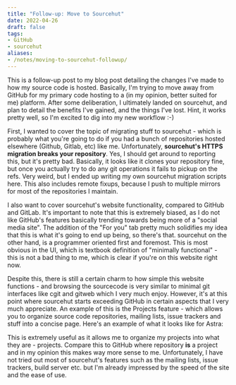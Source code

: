 ```yaml
---
title: "Follow-up: Move to Sourcehut"
date: 2022-04-26
draft: false
tags:
- GitHub
- sourcehut
aliases:
- /notes/moving-to-sourcehut-followup/
---
```


This is a follow-up post to my blog post detailing the changes I've made to how my source code is hosted. <!--more--> Basically, I'm trying to
move away from GitHub for my primary code hosting to a (in my opinion, better suited for me) platform. After some deliberation, I
ultimately landed on sourcehut, and plan to detail the benefits I've gained, and the things I've lost. Hint, it works pretty well,
so I'm excited to dig into my new workflow :-)

First, I wanted to cover the topic of migrating stuff to sourcehut - which is probably what you're going to do if you had a bunch
of repositories hosted elsewhere (Github, Gitlab, etc) like me. Unfortunately, **sourcehut's HTTPS migration breaks your repository**.
Yes, I should get around to reporting this, but it's pretty bad. Basically, it looks like it clones your repository fine, but once
you actually try to do any git operations it fails to pickup on the refs. Very weird, but I ended up writing my own sourcehut
migration scripts here. This also includes remote fixups, because I push to multiple mirrors for most of the repositories I maintain.

I also want to cover sourcehut's website functionality, compared to GitHub and GitLab. It's important to note that this is extremely
biased, as I do not like GitHub's features basically trending towards being more of a "social media site". The addition of the "For you"
tab pretty much solidifies my idea that this is what it's going to end up being, so there's that. sourcehut on the other hand, is
a programmer oriented first and foremost. This is most obvious in the UI, which is textbook definition of "minimally functional" -
this is not a bad thing to me, which is clear if you're on this website right now.

Despite this, there is still a certain charm to how simple this website functions - and browsing the sourcecode is very similar
to minimal git interfaces like cgit and gitweb which I very much enjoy. However, it's at this point where sourcehut starts exceeding
GitHub in certain aspects that I very much appreciate. An example of this is the Projects feature - which allows you to organize
source code repositories, mailing lists, issue trackers and stuff into a concise page. Here's an example of what it looks like
for Astra:

This is extremely useful as it allows me to organize my projects into what they are - projects. Compare this to GitHub where
repository **is** a project and in my opinion this makes way more sense to me. Unfortunately, I have not tried out most of
sourcehut's features such as the mailing lists, issue trackers, build server etc. but I'm already impressed by the speed of the
site and the ease of use.
